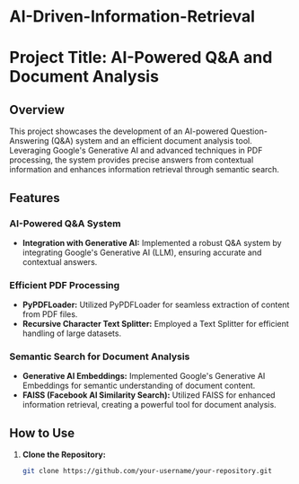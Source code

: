 # AI-Driven-Information-Retrieval

# Project Title: AI-Powered Q&A and Document Analysis

## Overview
This project showcases the development of an AI-powered Question-Answering (Q&A) system and an efficient document analysis tool. Leveraging Google's Generative AI and advanced techniques in PDF processing, the system provides precise answers from contextual information and enhances information retrieval through semantic search.

## Features

### AI-Powered Q&A System
- **Integration with Generative AI:** Implemented a robust Q&A system by integrating Google's Generative AI (LLM), ensuring accurate and contextual answers.
  
### Efficient PDF Processing
- **PyPDFLoader:** Utilized PyPDFLoader for seamless extraction of content from PDF files.
- **Recursive Character Text Splitter:** Employed a Text Splitter for efficient handling of large datasets.

### Semantic Search for Document Analysis
- **Generative AI Embeddings:** Implemented Google's Generative AI Embeddings for semantic understanding of document content.
- **FAISS (Facebook AI Similarity Search):** Utilized FAISS for enhanced information retrieval, creating a powerful tool for document analysis.

## How to Use
1. **Clone the Repository:**
   ```bash
   git clone https://github.com/your-username/your-repository.git

